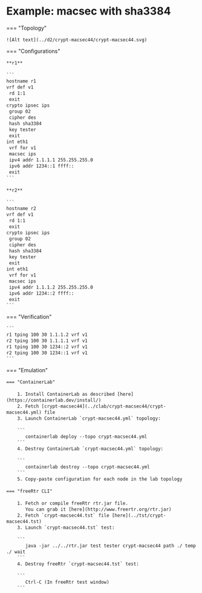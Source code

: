 # Example: macsec with sha3384

=== "Topology"

    ![Alt text](../d2/crypt-macsec44/crypt-macsec44.svg)

=== "Configurations"

    **r1**

    ```
    hostname r1
    vrf def v1
     rd 1:1
     exit
    crypto ipsec ips
     group 02
     cipher des
     hash sha3384
     key tester
     exit
    int eth1
     vrf for v1
     macsec ips
     ipv4 addr 1.1.1.1 255.255.255.0
     ipv6 addr 1234::1 ffff::
     exit
    ```

    **r2**

    ```
    hostname r2
    vrf def v1
     rd 1:1
     exit
    crypto ipsec ips
     group 02
     cipher des
     hash sha3384
     key tester
     exit
    int eth1
     vrf for v1
     macsec ips
     ipv4 addr 1.1.1.2 255.255.255.0
     ipv6 addr 1234::2 ffff::
     exit
    ```

=== "Verification"

    ```
    r1 tping 100 30 1.1.1.2 vrf v1
    r2 tping 100 30 1.1.1.1 vrf v1
    r1 tping 100 30 1234::2 vrf v1
    r2 tping 100 30 1234::1 vrf v1
    ```

=== "Emulation"

    === "ContainerLab"

        1. Install ContainerLab as described [here](https://containerlab.dev/install/)  
        2. Fetch [crypt-macsec44](../clab/crypt-macsec44/crypt-macsec44.yml) file  
        3. Launch ContainerLab `crypt-macsec44.yml` topology:  

        ```
           containerlab deploy --topo crypt-macsec44.yml  
        ```
        4. Destroy ContainerLab `crypt-macsec44.yml` topology:  

        ```
           containerlab destroy --topo crypt-macsec44.yml  
        ```
        5. Copy-paste configuration for each node in the lab topology

    === "freeRtr CLI"

        1. Fetch or compile freeRtr rtr.jar file.  
           You can grab it [here](http://www.freertr.org/rtr.jar)  
        2. Fetch `crypt-macsec44.tst` file [here](../tst/crypt-macsec44.tst)  
        3. Launch `crypt-macsec44.tst` test:  

        ```
           java -jar ../../rtr.jar test tester crypt-macsec44 path ./ temp ./ wait
        ```
        4. Destroy freeRtr `crypt-macsec44.tst` test:  

        ```
           Ctrl-C (In freeRtr test window)
        ```

